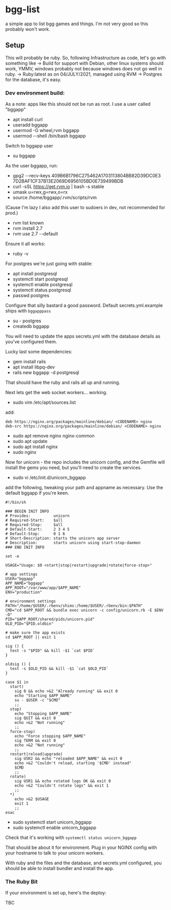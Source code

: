 # bgg-list
a simple app to list bgg games and things. I'm not very good so this probably won't work.

## Setup
This will probably be ruby. So, following Infrastructure as code, let's go with something like
-> Build for support with Debian, other linux systems should work, YMMV, windows probably not because windows does not go well in ruby.
-> Ruby:latest as on 04/JULY/2021, managed using RVM
-> Postgres for the database, it's easy.

### Dev environment build:
As a note: apps like this should not be run as root. I use a user called "bggapp"
* apt install curl
* useradd bggapp
* usermod -G wheel,rvm bggapp
* usermod --shell /bin/bash bggapp

Switch to bggapp user
* su bggapp

As the user bggapp, run: 
* gpg2 --recv-keys 409B6B1796C275462A1703113804BB82D39DC0E3 7D2BAF1CF37B13E2069D6956105BD0E739499BDB
* curl -sSL https://get.rvm.io | bash -s stable
* umask u=rwx,g=rwx,o=rx
* source /home/bggapp/.rvm/scripts/rvm

(Cause I'm lazy I also add this user to sudoers in dev, not recommended for prod.)

* rvm list known
* rvm install 2.7
* rvm use 2.7 --default

Ensure it all works:

* ruby -v

For postgres we're just going with stable:
* apt install postgresql
* systemctl start postgresql
* systemctl enable postgresql
* systemctl status postgresql
* passwd postgres

Configure that silly bastard a good password. Default secrets.yml.example ships with `bggapppass`

* su - postgres
* createdb bggapp

You will need to update the apps secrets.yml with the database details as you've configured them.

Lucky last some dependencies:
* gem install rails
* apt install libpq-dev
* rails new bggapp -d postgresql

That should have the ruby and rails all up and running.

Next lets get the web socket workers... working.

* sudo vim /etc/apt/sources.list

add:
```
deb https://nginx.org/packages/mainline/debian/ <CODENAME> nginx
deb-src https://nginx.org/packages/mainline/debian/ <CODENAME> nginx
```
* sudo apt remove nginx nginx-common
* sudo apt update
* sudo apt install nginx
* sudo nginx

Now for unicorn - the repo includes the unicorn config, and the Gemfile will install the gems you need, but you'll need to create the services.

* sudo vi /etc/init.d/unicorn_bggapp

add the following, tweaking your path and appname as necessary. Use the default bggapp if you're keen.
```
#!/bin/sh

### BEGIN INIT INFO
# Provides:          unicorn
# Required-Start:    $all
# Required-Stop:     $all
# Default-Start:     2 3 4 5
# Default-Stop:      0 1 6
# Short-Description: starts the unicorn app server
# Description:       starts unicorn using start-stop-daemon
### END INIT INFO

set -e

USAGE="Usage: $0 <start|stop|restart|upgrade|rotate|force-stop>"

# app settings
USER="bggapp"
APP_NAME="bggapp"
APP_ROOT="/var/www/app/$APP_NAME"
ENV="production"

# environment settings
PATH="/home/$USER/.rbenv/shims:/home/$USER/.rbenv/bin:$PATH"
CMD="cd $APP_ROOT && bundle exec unicorn -c config/unicorn.rb -E $ENV -D"
PID="$APP_ROOT/shared/pids/unicorn.pid"
OLD_PID="$PID.oldbin"

# make sure the app exists
cd $APP_ROOT || exit 1

sig () {
  test -s "$PID" && kill -$1 `cat $PID`
}

oldsig () {
  test -s $OLD_PID && kill -$1 `cat $OLD_PID`
}

case $1 in
  start)
    sig 0 && echo >&2 "Already running" && exit 0
    echo "Starting $APP_NAME"
    su - $USER -c "$CMD"
    ;;
  stop)
    echo "Stopping $APP_NAME"
    sig QUIT && exit 0
    echo >&2 "Not running"
    ;;
  force-stop)
    echo "Force stopping $APP_NAME"
    sig TERM && exit 0
    echo >&2 "Not running"
    ;;
  restart|reload|upgrade)
    sig USR2 && echo "reloaded $APP_NAME" && exit 0
    echo >&2 "Couldn't reload, starting '$CMD' instead"
    $CMD
    ;;
  rotate)
    sig USR1 && echo rotated logs OK && exit 0
    echo >&2 "Couldn't rotate logs" && exit 1
    ;;
  *)
    echo >&2 $USAGE
    exit 1
    ;;
esac
```

* sudo systemctl start unicorn_bggapp
* sudo systemctl enable unicorn_bggapp

Check that it's working with `systemctl status unicorn_bggapp`

That should be about it for environment. Plug in your NGINX config with your hostname to talk to your unicorn workers.

With ruby and the files and the database, and secrets.yml configured, you should be able to install bundler and install the app.

### The Ruby Bit

If your environment is set up, here's the deploy:

TBC
